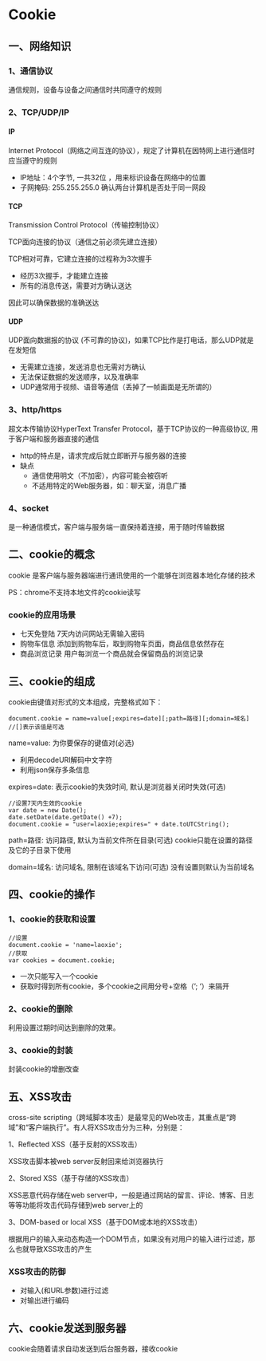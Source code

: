 # Cookie

## 一、网络知识

### 1、通信协议

通信规则，设备与设备之间通信时共同遵守的规则 

### 2、TCP/UDP/IP

#### IP

Internet Protocol（网络之间互连的协议），规定了计算机在因特网上进行通信时应当遵守的规则

- IP地址：4个字节, 一共32位 ，用来标识设备在网络中的位置
- 子网掩码: 255.255.255.0 确认两台计算机是否处于同一网段

#### TCP

Transmission Control Protocol（传输控制协议） 

TCP面向连接的协议（通信之前必须先建立连接）

TCP相对可靠，它建立连接的过程称为3次握手

- 经历3次握手，才能建立连接
- 所有的消息传送，需要对方确认送达

因此可以确保数据的准确送达 

#### UDP

UDP面向数据报的协议 (不可靠的协议)，如果TCP比作是打电话，那么UDP就是在发短信

- 无需建立连接，发送消息也无需对方确认
- 无法保证数据的发送顺序，以及准确率
- UDP通常用于视频、语音等通信（丢掉了一帧画面是无所谓的）

### 3、http/https

超文本传输协议HyperText Transfer Protocol，基于TCP协议的一种高级协议, 用于客户端和服务器直接的通信 

- http的特点是，请求完成后就立即断开与服务器的连接
- 缺点
  - 通信使用明文（不加密），内容可能会被窃听
  - 不适用特定的Web服务器，如：聊天室，消息广播

### 4、socket

是一种通信模式，客户端与服务端一直保持着连接，用于随时传输数据 

## 二、cookie的概念

cookie 是客户端与服务器端进行通讯使用的一个能够在浏览器本地化存储的技术 

PS：chrome不支持本地文件的cookie读写 

### cookie的应用场景

- 七天免登陆
  7天内访问网站无需输入密码
- 购物车信息
  添加到购物车后，取到购物车页面，商品信息依然存在
- 商品浏览记录
  用户每浏览一个商品就会保留商品的浏览记录

## 三、cookie的组成

cookie由键值对形式的文本组成，完整格式如下： 

```
document.cookie = name=value[;expires=date][;path=路径][;domain=域名]
//[]表示该值是可选
```

name=value: 为你要保存的键值对(必选)

- 利用decodeURI解码中文字符
- 利用json保存多条信息

expires=date: 表示cookie的失效时间, 默认是浏览器关闭时失效(可选) 

```
//设置7天内生效的cookie
var date = new Date();  
date.setDate(date.getDate() +7); 
document.cookie = "user=laoxie;expires=" + date.toUTCString();
```

path=路径: 访问路径, 默认为当前文件所在目录(可选) cookie只能在设置的路径及它的子目录下使用 

domain=域名: 访问域名, 限制在该域名下访问(可选) 没有设置则默认为当前域名 

## 四、cookie的操作

### 1、cookie的获取和设置

```
//设置
document.cookie = 'name=laoxie';
//获取
var cookies = document.cookie;
```

- 一次只能写入一个cookie
- 获取时得到所有cookie，多个cookie之间用分号+空格（’; ‘）来隔开

### 2、cookie的删除

利用设置过期时间达到删除的效果。 

### 3、cookie的封装

封装cookie的增删改查 

## 五、XSS攻击

cross-site scripting（跨域脚本攻击）是最常见的Web攻击，其重点是“跨域”和“客户端执行”。有人将XSS攻击分为三种，分别是： 

1、Reflected XSS（基于反射的XSS攻击） 

XSS攻击脚本被web server反射回来给浏览器执行 

2、Stored XSS（基于存储的XSS攻击） 

XSS恶意代码存储在web server中，一般是通过网站的留言、评论、博客、日志等等功能将攻击代码存储到web server上的 

3、DOM-based or local XSS（基于DOM或本地的XSS攻击） 

根据用户的输入来动态构造一个DOM节点，如果没有对用户的输入进行过滤，那么也就导致XSS攻击的产生 

### XSS攻击的防御

- 对输入(和URL参数)进行过滤
- 对输出进行编码

## 六、cookie发送到服务器

cookie会随着请求自动发送到后台服务器，接收cookie